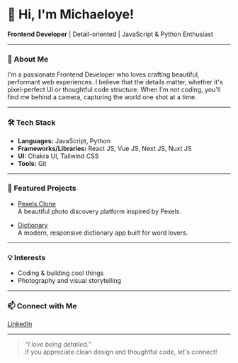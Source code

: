 # 👋 Hi, I'm Michaeloye!

**Frontend Developer** | Detail-oriented | JavaScript & Python Enthusiast

---

### 🚀 About Me
I'm a passionate Frontend Developer who loves crafting beautiful, performant web experiences. I believe that the details matter, whether it's pixel-perfect UI or thoughtful code structure. When I'm not coding, you'll find me behind a camera, capturing the world one shot at a time.

---

### 🛠️ Tech Stack
- **Languages:** JavaScript, Python
- **Frameworks/Libraries:** React JS, Vue JS, Next JS, Nuxt JS
- **UI:** Chakra UI, Tailwind CSS
- **Tools:** Git

---

### 🌟 Featured Projects
- [Pexels Clone](https://github.com/Michaeloye/pexels-clone)  
  A beautiful photo discovery platform inspired by Pexels.

- [Dictionary](https://github.com/Michaeloye/dictionary)  
  A modern, responsive dictionary app built for word lovers.

---

### 💡 Interests
- Coding & building cool things
- Photography and visual storytelling

---

### 📫 Connect with Me
[LinkedIn](https://linkedin.com/in/mike-oye/)

---

> *“I love being detailed.”*  
If you appreciate clean design and thoughtful code, let's connect!
